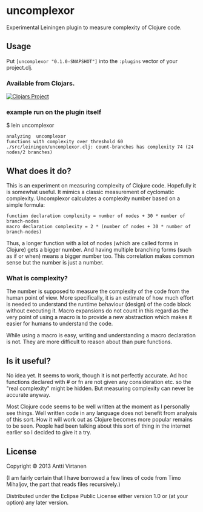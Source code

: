 # uncomplexor

Experimental Leiningen plugin to measure complexity of Clojure code.

## Usage

Put `[uncomplexor "0.1.0-SNAPSHOT"]` into the `:plugins` vector of your project.clj.

### Available from Clojars.

[![Clojars Project](http://clojars.org/org.clojars.lokori/uncomplexor/latest-version.svg)](http://clojars.org/org.clojars.lokori/uncomplexor)


### example run on the plugin itself

$ lein uncomplexor

```
analyzing  uncomplexor
functions with complexity over threshold 60
./src/leiningen/uncomplexor.clj: count-branches has complexity 74 (24 nodes/2 branches)
```


## What does it do?

This is an experiment on measuring complexity of Clojure code. Hopefully it is somewhat useful.  It mimics a classic measurement of cyclomatic complexity. Uncomplexor calculates a complexity number based on a simple formula:

```
function declaration complexity = number of nodes + 30 * number of branch-nodes
macro declaration complexity = 2 * (number of nodes + 30 * number of branch-nodes)
```

Thus, a longer function with a lot of nodes (which are called forms in Clojure) gets a bigger number. And having multiple branching forms (such as if or when) means a bigger number too. This correlation makes common sense but the number is just a number. 

### What is complexity?

The number is supposed to measure the complexity of the code from the human point of view. More specifically, it is an estimate of how much effort is needed to understand the runtime behaviour (design) of the code block without executing it. Macro expansions do not count in this regard as the very point of using a macro is to provide a new abstraction which makes it easier for humans to understand the code.

While using a macro is easy, writing and understanding a macro declaration is not. They are more difficult to reason about than pure functions. 


## Is it useful? 

No idea yet. It seems to work, though it is not perfectly accurate. Ad hoc functions declared with # or fn are not given any consideration etc. so the "real complexity" might be hidden. But measuring complexity can never be accurate anyway.

Most Clojure code seems to be well written at the moment as I personally see things.  Well written code in any language does not benefit from analysis of this sort. How it will work out as Clojure becomes more popular remains to be seen. People had been talking about this sort of thing in the internet earlier so I decided to give it a try.


## License

Copyright © 2013 Antti Virtanen

(I am fairly certain that I have borrowed a few lines of code from Timo Mihaljov, the part that reads files recursively.)

Distributed under the Eclipse Public License either version 1.0 or (at
your option) any later version.
